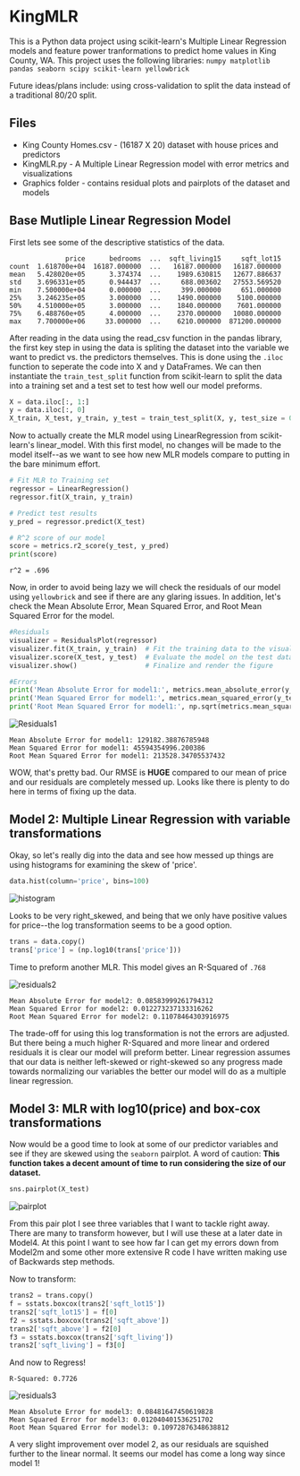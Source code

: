 # KingMLR
This is a Python data project using scikit-learn's Multiple Linear Regression models and feature power tranformations to predict home values in King County, WA. This project uses the following libraries: `numpy matplotlib pandas seaborn scipy scikit-learn yellowbrick`

Future ideas/plans include: using cross-validation to split the data instead of a traditional 80/20 split.

## Files 
- King County Homes.csv - (16187 X 20) dataset with house prices and predictors 
- KingMLR.py - A Multiple Linear Regression model with error metrics and visualizations
- Graphics folder - contains residual plots and pairplots of the dataset and models

## Base Mutliple Linear Regression Model
First lets see some of the descriptive statistics of the data.
```
              price      bedrooms  ...  sqft_living15     sqft_lot15
count  1.618700e+04  16187.000000  ...   16187.000000   16187.000000
mean   5.428020e+05      3.374374  ...    1989.630815   12677.886637
std    3.696331e+05      0.944437  ...     688.003602   27553.569520
min    7.500000e+04      0.000000  ...     399.000000     651.000000
25%    3.246235e+05      3.000000  ...    1490.000000    5100.000000
50%    4.510000e+05      3.000000  ...    1840.000000    7601.000000
75%    6.488760e+05      4.000000  ...    2370.000000   10080.000000
max    7.700000e+06     33.000000  ...    6210.000000  871200.000000
```

After reading in the data using the read_csv function in the pandas library, the first key step in using the data is spliting the dataset into the variable we want to predict vs. the predictors themselves. This is done using the `.iloc` function to seperate the code into X and y DataFrames. We can then instantiate the `train_test_split` function from scikit-learn to split the data into a training set and a test set to test how well our model preforms.
```Python
X = data.iloc[:, 1:]
y = data.iloc[:, 0]
X_train, X_test, y_train, y_test = train_test_split(X, y, test_size = 0.2, random_state = 0)
```

Now to actually create the MLR model using LinearRegression from scikit-learn's linear_model. With this first model, no changes will be made to the model itself--as we want to see how new MLR models compare to putting in the bare minimum effort.
```Python
# Fit MLR to Training set
regressor = LinearRegression()
regressor.fit(X_train, y_train)

# Predict test results
y_pred = regressor.predict(X_test)

# R^2 score of our model
score = metrics.r2_score(y_test, y_pred)
print(score)
```
```
r^2 = .696
```
Now, in order to avoid being lazy we will check the residuals of our model using `yellowbrick` and see if there are any glaring issues. In addition, let's check the Mean Absolute Error, Mean Squared Error, and Root Mean Squared Error for the model.
```Python
#Residuals 
visualizer = ResidualsPlot(regressor)
visualizer.fit(X_train, y_train)  # Fit the training data to the visualizer
visualizer.score(X_test, y_test)  # Evaluate the model on the test data
visualizer.show()                 # Finalize and render the figure

#Errors
print('Mean Absolute Error for model1:', metrics.mean_absolute_error(y_test, y_pred))  
print('Mean Squared Error for model1:', metrics.mean_squared_error(y_test, y_pred))  
print('Root Mean Squared Error for model1:', np.sqrt(metrics.mean_squared_error(y_test, y_pred)))
```
![Residuals1](/Graphics/Model1resid.png)
```
Mean Absolute Error for model1: 129182.38876785948
Mean Squared Error for model1: 45594354996.200386
Root Mean Squared Error for model1: 213528.34705537432
```
WOW, that's pretty bad. Our RMSE is **HUGE** compared to our mean of price and our residuals are completely messed up. Looks like there is plenty to do here in terms of fixing up the data.

## Model 2: Multiple Linear Regression with variable transformations

Okay, so let's really dig into the data and see how messed up things are using histograms for examining the skew of 'price'.
```Python
data.hist(column='price', bins=100) 
```
![histogram](/Graphics/hist1.png)

Looks to be very right_skewed, and being that we only have positive values for price--the log transformation seems to be a good option.

```Python
trans = data.copy()
trans['price'] = (np.log10(trans['price']))
```

Time to preform another MLR. This model gives an R-Squared of `.768`

![residuals2](/Graphics/Model2resid.png)

```
Mean Absolute Error for model2: 0.08583999261794312
Mean Squared Error for model2: 0.012273237133316262
Root Mean Squared Error for model2: 0.11078464303916975
```

The trade-off for using this log transformation is not the errors are adjusted. But there being a much higher R-Squared and more linear and ordered residuals it is clear our model will preform better. Linear regression assumes that our data is neither left-skewed or right-skewed so any progress made towards normalizing our variables the better our model will do as a multiple linear regression.

## Model 3: MLR with log10(price) and box-cox transformations

Now would be a good time to look at some of our predictor variables and see if they are skewed using the `seaborn` pairplot. A word of caution: **This function takes a decent amount of time to run considering the size of our dataset.**
```Python
sns.pairplot(X_test)
```

![pairplot](/Graphics/pairplot.png)

From this pair plot I see three variables that I want to tackle right away. There are many to transform however, but I will use these at a later date in Model4. At this point I want to see how far I can get my errors down from Model2m and some other more extensive R code I have written making use of Backwards step methods.

Now to transform:
```Python
trans2 = trans.copy()
f = sstats.boxcox(trans2['sqft_lot15'])
trans2['sqft_lot15'] = f[0]
f2 = sstats.boxcox(trans2['sqft_above'])
trans2['sqft_above'] = f2[0]
f3 = sstats.boxcox(trans2['sqft_living'])
trans2['sqft_living'] = f3[0]
```

And now to Regress!
```
R-Squared: 0.7726
```

![residuals3](/Graphics/Model3resid.png)

```
Mean Absolute Error for model3: 0.08481647450619828
Mean Squared Error for model3: 0.012040401536251702
Root Mean Squared Error for model3: 0.10972876348638812
```

A very slight improvement over model 2, as our residuals are squished further to the linear normal. It seems our model has come a long way since model 1! 
